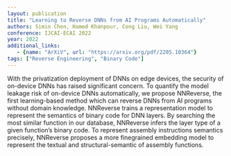 ```yaml
---
layout: publication
title: "Learning to Reverse DNNs from AI Programs Automatically"
authors: Simin Chen, Hamed Khanpour, Cong Liu, Wei Yang
conference: IJCAI-ECAI 2022
year: 2022
additional_links:
   - {name: "ArXiV", url: "https://arxiv.org/pdf/2205.10364"}
tags: ["Reverse Engineering", "Binary Code"]
---
```

With the privatization deployment of DNNs on edge devices, the security of on-device DNNs has raised significant concern. To quantify the model leakage risk of on-device DNNs automatically, we propose NNReverse, the first learning-based method which can reverse DNNs from AI programs without domain knowledge. NNReverse trains a representation model to represent the semantics of binary code for DNN layers. By searching the most similar function in our database, NNReverse infers the layer type of a given function’s binary code. To represent assembly instructions semantics precisely, NNReverse proposes a more finegrained embedding model to represent the textual and structural-semantic of assembly functions.
